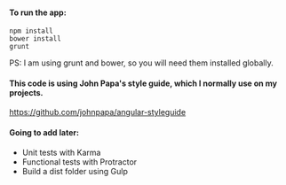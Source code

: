 #### To run the app:
```
npm install
bower install
grunt
```

PS: I am using grunt and bower, so you will need them installed globally.

#### This code is using John Papa's style guide, which I normally use on my projects.
https://github.com/johnpapa/angular-styleguide

#### Going to add later:
- Unit tests with Karma
- Functional tests with Protractor
- Build a dist folder using Gulp